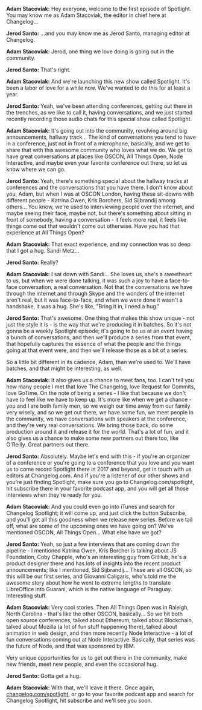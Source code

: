 **Adam Stacoviak:** Hey everyone, welcome to the first episode of Spotlight. You may know me as Adam Stacoviak, the editor in chief here at Changelog...

**Jerod Santo:** ...and you may know me as Jerod Santo, managing editor at Changelog.

**Adam Stacoviak:** Jerod, one thing we love doing is going out in the community.

**Jerod Santo:** That's right.

**Adam Stacoviak:** And we're launching this new show called Spotlight. It's been a labor of love for a while now. We've wanted to do this for at least a year.

**Jerod Santo:** Yeah, we've been attending conferences, getting out there in the trenches, as we like to call it, having conversations, and we just started recently recording those audio chats for this special show called Spotlight.

**Adam Stacoviak:** It's going out into the community, revolving around big announcements, hallway track... The kind of conversations you tend to have in a conference, just not in front of a microphone, basically, and we get to share that with this awesome community who loves what we do. We get to have great conversations at places like OSCON, All Things Open, Node Interactive, and maybe even your favorite conference out there, so let us know where we can go.

**Jerod Santo:** Yeah, there's something special about the hallway tracks at conferences and the conversations that you have there. I don't know about you, Adam, but when I was at OSCON London, having these sit-downs with different people - Katrina Owen, Kris Borchers, Sid Sijbrandij among others... You know, we're used to interviewing people over the internet, and maybe seeing their face, maybe not, but there's something about sitting in front of somebody, having a conversation - it feels more real, it feels like things come out that wouldn't come out otherwise. Have you had that experience at All Things Open?

**Adam Stacoviak:** That exact experience, and my connection was so deep that I got a hug. Sandi Metz...

**Jerod Santo:** Really?

**Adam Stacoviak:** I sat down with Sandi... She loves us, she's a sweetheart to us, but when we were done talking, it was such a joy to have a face-to-face conversation, a real conversation. Not that the conversations we have through the internet and through Skype and the wonders of the internet aren't real, but it was face-to-face, and when we were done it wasn't a handshake, it was a hug. She's like, "Bring it in, I need a hug."

**Jerod Santo:** That's awesome. One thing that makes this show unique - not just the style it is - is the way that we're producing it in batches. So it's not gonna be a weekly Spotlight episode; it's going to be us at an event having a bunch of conversations, and then we'll produce a series from that event, that hopefully captures the essence of what the people and the things going at that event were, and then we'll release those as a bit of a series.

So a little bit different in its cadence, Adam, than we're used to. We'll have batches, and that might be interesting, as well.

**Adam Stacoviak:** It also gives us a chance to meet fans, too. I can't tell you how many people I met that love The Changelog, love Request for Commits, love GoTime. On the note of being a series - I like that because we don't have to feel like we have to keep up. It's more like when we get a chance - you and I are both family men, so we weigh our time away from our family very wisely, and so we get out there, we have some fun, we meet people in the community, we have conversations with speakers at the conference, and they're very real conversations. We bring those back, do some production around it and release it for the world. That's a lot of fun, and it also gives us a chance to make some new partners out there too, like O'Reilly. Great partners out there.

**Jerod Santo:** Absolutely. Maybe let's end with this - if you're an organizer of a conference or you're going to a conference that you love and you want us to come record Spotlight there in 2017 and beyond, get in touch with us editors at Changelog.com. And if you're a listener of our other shows and you're just finding Spotlight, make sure you go to Changelog.com/spotlight, hit subscribe there in your favorite podcast app, and you will get all those interviews when they're ready for you.

**Adam Stacoviak:** And you could even go into iTunes and search for Changelog Spotlight; it will come up, and just click the button Subscribe, and you'll get all this goodness when we release new series. Before we tail off, what are some of the upcoming ones we have going on? We've mentioned OSCON, All Things Open... What else have we got?

**Jerod Santo:** Yeah, so just a few interviews that are coming down the pipeline - I mentioned Katrina Owen, Kris Borcher is talking about JS Foundation, Coby Chapple, who's an interesting guy from GitHub, he's a product designer there and has lots of insights into the recent product announcements; like I mentioned, Sid Sijbrandij... These are all OSCON, so this will be our first series, and Giovanni Caligaris, who's told me the awesome story about how he went to extreme lengths to translate LibreOffice into Guarani, which is the native language of Paraguay. Interesting stuff.

**Adam Stacoviak:** Very cool stories. Then All Things Open was in Raleigh, North Carolina - that's like the other OSCON, basically... So we hit both open source conferences, talked about Ethereum, talked about Blockchain, talked about Mozilla (a lot of fun stuff happening there), talked about animation in web design, and then more recently Node Interactive - a lot of fun conversations coming out at Node Interactive. Basically, that series was the future of Node, and that was sponsored by IBM.

Very unique opportunities for us to get out there in the community, make new friends, meet new people, and even the occasional hug.

**Jerod Santo:** Gotta get a hug.

**Adam Stacoviak:** With that, we'll leave it there. Once again, [changelog.com/spotlight](https://changelog.com/spotlight), or go to your favorite podcast app and search for Changelog Spotlight, hit subscribe and we'll see you soon.
